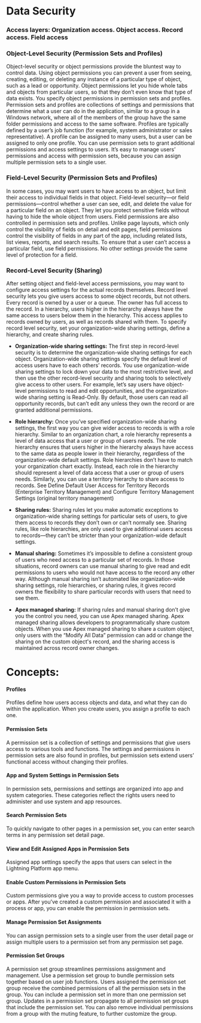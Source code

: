 # Data Security
### **Access layers:** Organization access. Object access. Record access. Field access

### **Object-Level Security (Permission Sets and Profiles)**
Object-level security or object permissions provide the bluntest way to control data. Using object permissions you can prevent a user from seeing, creating, editing, or deleting any instance of a particular type of object, such as a lead or opportunity. Object permissions let you hide whole tabs and objects from particular users, so that they don’t even know that type of data exists.
You specify object permissions in permission sets and profiles. Permission sets and profiles are collections of settings and permissions that determine what a user can do in the application, similar to a group in a Windows network, where all of the members of the group have the same folder permissions and access to the same software.
Profiles are typically defined by a user’s job function (for example, system administrator or sales representative). A profile can be assigned to many users, but a user can be assigned to only one profile. You can use permission sets to grant additional permissions and access settings to users. It’s easy to manage users’ permissions and access with permission sets, because you can assign multiple permission sets to a single user.

### **Field-Level Security (Permission Sets and Profiles)**
In some cases, you may want users to have access to an object, but limit their access to individual fields in that object. Field-level security—or field permissions—control whether a user can see, edit, and delete the value for a particular field on an object. They let you protect sensitive fields without having to hide the whole object from users. Field permissions are also controlled in permission sets and profiles.
Unlike page layouts, which only control the visibility of fields on detail and edit pages, field permissions control the visibility of fields in any part of the app, including related lists, list views, reports, and search results. To ensure that a user can’t access a particular field, use field permissions. No other settings provide the same level of protection for a field.

### **Record-Level Security (Sharing)**
After setting object and field-level access permissions, you may want to configure access settings for the actual records themselves. Record level security lets you give users access to some object records, but not others. Every record is owned by a user or a queue. The owner has full access to the record. In a hierarchy, users higher in the hierarchy always have the same access to users below them in the hierarchy. This access applies to records owned by users, as well as records shared with them.
To specify record level security, set your organization-wide sharing settings, define a hierarchy, and create sharing rules.

* **Organization-wide sharing settings:** The first step in record-level security is to determine the organization-wide sharing settings for each object. Organization-wide sharing settings specify the default level of access users have to each others’ records.
You use organization-wide sharing settings to lock down your data to the most restrictive level, and then use the other record-level security and sharing tools to selectively give access to other users. For example, let’s say users have object-level permissions to read and edit opportunities, and the organization-wide sharing setting is Read-Only. By default, those users can read all opportunity records, but can’t edit any unless they own the record or are granted additional permissions.
* **Role hierarchy:** Once you’ve specified organization-wide sharing settings, the first way you can give wider access to records is with a role hierarchy. Similar to an organization chart, a role hierarchy represents a level of data access that a user or group of users needs. The role hierarchy ensures that users higher in the hierarchy always have access to the same data as people lower in their hierarchy, regardless of the organization-wide default settings. Role hierarchies don’t have to match your organization chart exactly. Instead, each role in the hierarchy should represent a level of data access that a user or group of users needs.
Similarly, you can use a territory hierarchy to share access to records. See Define Default User Access for Territory Records (Enterprise Territory Management) and Configure Territory Management Settings (original territory management)

* **Sharing rules:** Sharing rules let you make automatic exceptions to organization-wide sharing settings for particular sets of users, to give them access to records they don’t own or can’t normally see. Sharing rules, like role hierarchies, are only used to give additional users access to records—they can’t be stricter than your organization-wide default settings.

* **Manual sharing:** Sometimes it’s impossible to define a consistent group of users who need access to a particular set of records. In those situations, record owners can use manual sharing to give read and edit permissions to users who would not have access to the record any other way. Although manual sharing isn’t automated like organization-wide sharing settings, role hierarchies, or sharing rules, it gives record owners the flexibility to share particular records with users that need to see them.

* **Apex managed sharing:** If sharing rules and manual sharing don’t give you the control you need, you can use Apex managed sharing. Apex managed sharing allows developers to programmatically share custom objects. When you use Apex managed sharing to share a custom object, only users with the “Modify All Data” permission can add or change the sharing on the custom object's record, and the sharing access is maintained across record owner changes.

# Concepts: 

#### Profiles
Profiles define how users access objects and data, and what they can do within the application. When you create users, you assign a profile to each one.

#### Permission Sets
A permission set is a collection of settings and permissions that give users access to various tools and functions. The settings and permissions in permission sets are also found in profiles, but permission sets extend users’ functional access without changing their profiles.

#### App and System Settings in Permission Sets
In permission sets, permissions and settings are organized into app and system categories. These categories reflect the rights users need to administer and use system and app resources.

#### Search Permission Sets
To quickly navigate to other pages in a permission set, you can enter search terms in any permission set detail page.

#### View and Edit Assigned Apps in Permission Sets
Assigned app settings specify the apps that users can select in the Lightning Platform app menu.

#### Enable Custom Permissions in Permission Sets
Custom permissions give you a way to provide access to custom processes or apps. After you’ve created a custom permission and associated it with a process or app, you can enable the permission in permission sets.

#### Manage Permission Set Assignments
You can assign permission sets to a single user from the user detail page or assign multiple users to a permission set from any permission set page.

#### Permission Set Groups
A permission set group streamlines permissions assignment and management. Use a permission set group to bundle permission sets together based on user job functions. Users assigned the permission set group receive the combined permissions of all the permission sets in the group. You can include a permission set in more than one permission set group. Updates in a permission set propagate to all permission set groups that include the permission set. You can also remove individual permissions from a group with the muting feature, to further customize the group.
